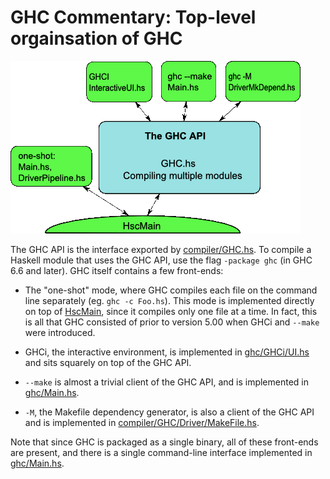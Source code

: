 # GHC Commentary: Top-level orgainsation of GHC

![](commentary/compiler/ghc-top.png)



The GHC API is the interface exported by [compiler/GHC.hs](https://gitlab.haskell.org/ghc/ghc/blob/master/compiler/GHC.hs).  To compile a Haskell module that uses the GHC API, use the flag `-package ghc` (in GHC 6.6 and later).  GHC itself contains a few front-ends:


- The "one-shot" mode, where GHC compiles each file on the command line separately (eg. `ghc -c Foo.hs`).  This mode
  is implemented directly on top of [HscMain](commentary/compiler/hsc-main), since it compiles only one file at a
  time.  In fact, this is all that GHC consisted of prior to version 5.00 when GHCi and `--make` were introduced.

- GHCi, the interactive environment, is implemented in [ghc/GHCi/UI.hs](https://gitlab.haskell.org/ghc/ghc/blob/master/ghc/GHCi/UI.hs) and sits squarely on top
  of the GHC API.

- `--make` is almost a trivial client of the GHC API, and is implemented in [ghc/Main.hs](https://gitlab.haskell.org/ghc/ghc/blob/master/ghc/Main.hs).

- `-M`, the Makefile dependency generator, is also a client of the GHC API and is implemented in 
  [compiler/GHC/Driver/MakeFile.hs](https://gitlab.haskell.org/ghc/ghc/blob/master/compiler/GHC/Driver/MakeFile.hs).


Note that since GHC is packaged as a single binary, all of these front-ends are present, and there is a single command-line interface implemented in [ghc/Main.hs](https://gitlab.haskell.org/ghc/ghc/blob/master/ghc/Main.hs).



